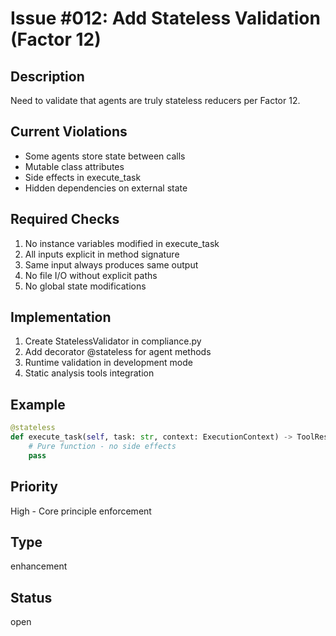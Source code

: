 # Issue #012: Add Stateless Validation (Factor 12)

## Description
Need to validate that agents are truly stateless reducers per Factor 12.

## Current Violations
- Some agents store state between calls
- Mutable class attributes
- Side effects in execute_task
- Hidden dependencies on external state

## Required Checks
1. No instance variables modified in execute_task
2. All inputs explicit in method signature
3. Same input always produces same output
4. No file I/O without explicit paths
5. No global state modifications

## Implementation
1. Create StatelessValidator in compliance.py
2. Add decorator @stateless for agent methods
3. Runtime validation in development mode
4. Static analysis tools integration

## Example
```python
@stateless
def execute_task(self, task: str, context: ExecutionContext) -> ToolResponse:
    # Pure function - no side effects
    pass
```

## Priority
High - Core principle enforcement

## Type
enhancement

## Status
open